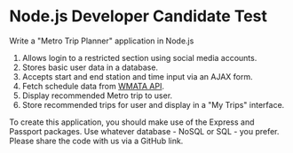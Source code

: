 # Node.js Developer Candidate Test

Write a "Metro Trip Planner" application in Node.js

1. Allows login to a restricted section using social media accounts.
2. Stores basic user data in a database.
3. Accepts start and end station and time input via an AJAX form.
4. Fetch schedule data from [WMATA API](https://developer.wmata.com).
5. Display recommended Metro trip to user.
6. Store recommended trips for user and display in a "My Trips" interface.

To create this application, you should make use of the Express and Passport packages. Use whatever database - NoSQL or SQL - you prefer. Please share the code with us via a GitHub link.
